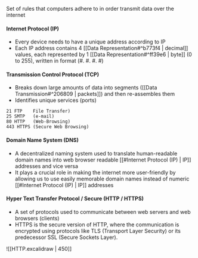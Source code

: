 Set of rules that computers adhere to in order transmit data over the internet

#### Internet Protocol (IP)
- Every device needs to have a unique address according to IP
- Each IP address contains 4 [[Data Representation#^b773f4 | decimal]] values, each represented by 1 [[Data Representation#^ff39e6 | byte]] (0 to 255), written in format (#. #. #. #)

#### Transmission Control Protocol (TCP)
- Breaks down large amounts of data into segments ([[Data Transmission#^206809 | packets]]) and then re-assembles them
- Identifies unique services (ports)
```
21 FTP    File Transfer)
25 SMTP   (e-mail)
80 HTTP   (Web-Browsing)
443 HTTPS (Secure Web Browsing)
```

#### Domain Name System (DNS)
- A decentralized naming system used to translate human-readable domain names into web browser readable [[#Internet Protocol (IP) | IP]] addresses and vice versa
- It plays a crucial role in making the internet more user-friendly by allowing us to use easily memorable domain names instead of numeric [[#Internet Protocol (IP) | IP]]  addresses

#### Hyper Text Transfer Protocol / Secure (HTTP / HTTPS)
- A set of protocols used to communicate between web servers and web browsers (clients)
- HTTPS is the secure version of HTTP, where the communication is encrypted using protocols like TLS (Transport Layer Security) or its predecessor SSL (Secure Sockets Layer).

![[HTTP.excalidraw | 450]]


